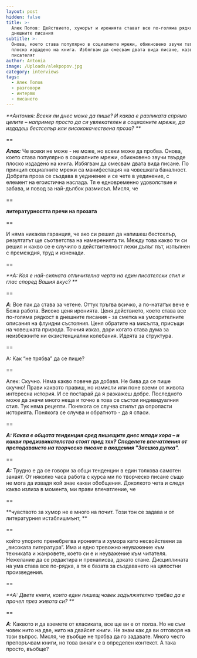 ```yaml
---
layout: post
hidden: false
title: >-
  Алек Попов: Действието, хуморът и иронията стават все по-голяма рядкост в
  днешните писания
subtitle: >-
  Онова, което става популярно в социалните мрежи, обикновено звучи твърде
  плоско издадено на книга. Избягвам да смесвам двата вида писане, казва
  писателят
author: Antonia
image: /Uploads/alekpopov.jpg
category: interviews
tags:
  - Алек Попов
  - разговори
  - интервю
  - писането
---
```

_**Антония: Всеки ли днес може да пише? И каква е разликата спрямо целите – например просто да си увлекателен в социалните мрежи, да издадеш бестселър или висококачествена проза?  **_

\==

_**Алек:**_ Че всеки не може - не може, но всеки може да пробва. Онова, което става популярно в социалните мрежи, обикновено звучи твърде плоско издадено на книга. Избягвам да смесвам двата вида писане. По принцип социалните мрежи са манифестация на човешката баналност. Добрата проза се създава в уединение и се чете в уединение, с елемент на егоистична наслада. Тя е едновременно удоволствие и забава, и повод за най-дълбок размисъл. Мисля, че 

\==

**литературността пречи на прозата**

\==

И няма никаква гаранция, че ако си решил да напишеш бестселър, резултатът ще съответства на намеренията ти. Между това какво ти си решил и какво се е случило в действителност лежи дълъг път, изпълнен с премеждия, труд и изненади.

\==

_**А: Коя е най-силната отличителна черта на един писателски стил и глас според Вашия вкус? **_

\==

_**А**_: Все пак да става за четене. Оттук тръгва всичко, а по-нататък вече е Божа работа. Високо ценя иронията. Ценя действието, което става все по-голяма рядкост в днешните писания - за сметка на умозрителните описания на флуидни състояния. Ценя обратите на мисълта, присъщи на човешката природа. Точния изказ, дори когато става дума за неизбежните ни екзистенциални колебания. Идеята за структура.

\==

А: Как “не трябва” да се пише?

\==

Алек: Скучно. Няма какво повече да добавя. Не бива да се пише скучно! Прави каквото правиш, но измисли или поне вземи от живота интересна история. И се постарай да я разкажеш добре. Последното може да значи много неща и точно в това се състои индивидуалния стил. Тук няма рецепти. Понякога се случва стилът да опропасти историята. Понякога се случва и обратното - да я спаси. 

\==

_**А: Каква е общата тенденция сред пишещите днес млади хора – и какви предизвикателства стоят пред тях? Споделете впечатления от преподаването на творческо писане в академия "Заешка дупка".**_

\==

_**А:**_ Трудно е да се говори за общи тенденции в един толкова самотен занаят. От няколко часа работа с курса ми по творческо писане също не мога да извадя кой знае какви обобщения. Доколкото чета и следя какво излиза в момента, ми прави впечатление, че 

\==

**чувството за хумор не е много на почит. Този тон се задава и от литературния истаблишмънт, **

\==

който упорито пренебрегва иронията и хумора като несвойствени за „високата литература“. Има и едно тревожно неуважение към техниката и жанровете, което си е и неуважение към читателя. Нежелание да се редактира и пренаписва, докато стане. Дисциплината на ума става все по-рядка, а тя е базата за създаването на цялостни произведения. 

\==

_**А: Двете книги, които един пишещ човек задължително трябва да е прочел през живота си? **_

\==

_**А**_: Каквото и да вземете от класиката, все ще ви е от полза. Но не съм човек нито на две, нито на двайсет книги. Не знам как да ви отговоря на този въпрос. Мисля, че въобще не трябва да го задавате. Много често препоръчвам книги, но това винаги е в определен контекст. А така просто, въобще?

